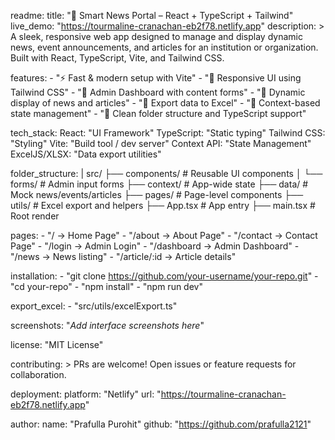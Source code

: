 readme:
  title: "📰 Smart News Portal – React + TypeScript + Tailwind"
  live_demo: "https://tourmaline-cranachan-eb2f78.netlify.app"
  description: >
    A sleek, responsive web app designed to manage and display dynamic news, event announcements, and articles for an institution or organization.
    Built with React, TypeScript, Vite, and Tailwind CSS.

  features:
    - "⚡ Fast & modern setup with Vite"
    - "💅 Responsive UI using Tailwind CSS"
    - "💼 Admin Dashboard with content forms"
    - "📰 Dynamic display of news and articles"
    - "📄 Export data to Excel"
    - "🔐 Context-based state management"
    - "🧠 Clean folder structure and TypeScript support"

  tech_stack:
    React: "UI Framework"
    TypeScript: "Static typing"
    Tailwind CSS: "Styling"
    Vite: "Build tool / dev server"
    Context API: "State Management"
    ExcelJS/XLSX: "Data export utilities"

  folder_structure: |
    src/
    ├── components/         # Reusable UI components
    │   └── forms/          # Admin input forms
    ├── context/            # App-wide state
    ├── data/               # Mock news/events/articles
    ├── pages/              # Page-level components
    ├── utils/              # Excel export and helpers
    ├── App.tsx             # App entry
    ├── main.tsx            # Root render

  pages:
    - "/ → Home Page"
    - "/about → About Page"
    - "/contact → Contact Page"
    - "/login → Admin Login"
    - "/dashboard → Admin Dashboard"
    - "/news → News listing"
    - "/article/:id → Article details"

  installation:
    - "git clone https://github.com/your-username/your-repo.git"
    - "cd your-repo"
    - "npm install"
    - "npm run dev"

  export_excel:
    - "src/utils/excelExport.ts"

  screenshots: "_Add interface screenshots here_"

  license: "MIT License"

  contributing: >
    PRs are welcome! Open issues or feature requests for collaboration.

  deployment:
    platform: "Netlify"
    url: "https://tourmaline-cranachan-eb2f78.netlify.app"

  author:
    name: "Prafulla Purohit"
    github: "https://github.com/prafulla2121"
